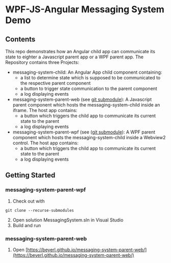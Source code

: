 # WPF-JS-Angular Messaging System Demo
## Contents
This repo demonstrates how an Angular child app can communicate its state to eighter a Javascript parent app or a WPF parent app. 
The Repository contains three Projects:
- messaging-system-child: An Angular App child component containing:
  - a list to determine state which is supposed to be communicated to the respective parent component
  - a button to trigger state communication to the parent component
  - a log displaying events
- messaging-system-parent-web (see [git submodule](https://github.com/beyerl/messaging-system-parent-web)): A Javascript parent component which hosts the messaging-system-child inside an iframe. The host app contains:
  - a button which triggers the child app to communicate its current state to the parent
  - a log displaying events
- messaging-system-parent-wpf (see ([git submodule](https://github.com/beyerl/messaging-system-parent-web)): A WPF parent component which hosts the messaging-system-child inside a Webview2 control. The host app contains:
  - a button which triggers the child app to communicate its current state to the parent
  - a log displaying events

## Getting Started
### messaging-system-parent-wpf
1. Check out with

```
git clone --recurse-submodules
```

2. Open solution MessagingSystem.sln in Visual Studio
3. Build and run

### messaging-system-parent-web
1. Open [https://beyerl.github.io/messaging-system-parent-web/](https://beyerl.github.io/messaging-system-parent-web/)

